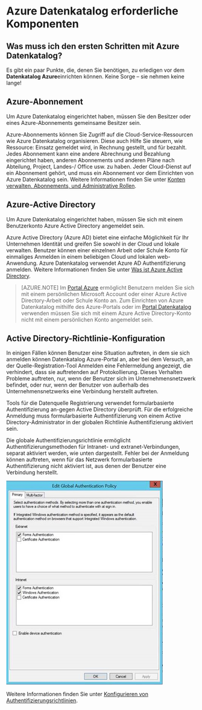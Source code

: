 <properties
   pageTitle="Azure Datenkatalog Vorkenntnisse | Microsoft Azure"
   description="Azure Datenkatalog Vorkenntnisse – Sie müssen den ersten Schritten mit Azure Datenkatalog."
   services="data-catalog"
   documentationCenter=""
   authors="steelanddata"
   manager="NA"
   editor=""
   tags=""/>
<tags
   ms.service="data-catalog"
   ms.devlang="NA"
   ms.topic="article"
   ms.tgt_pltfrm="NA"
   ms.workload="data-catalog"
   ms.date="09/21/2016"
   ms.author="maroche"/>

# <a name="azure-data-catalog-prerequisites"></a>Azure Datenkatalog erforderliche Komponenten

## <a name="what-do-i-need-to-get-started-with-azure-data-catalog"></a>Was muss ich den ersten Schritten mit Azure Datenkatalog?

Es gibt ein paar Punkte, die, denen Sie benötigen, zu erledigen vor dem **Datenkatalog Azure**einrichten können. Keine Sorge – sie nehmen keine lange!

## <a name="azure-subscription"></a>Azure-Abonnement
Um Azure Datenkatalog eingerichtet haben, müssen Sie den Besitzer oder eines Azure-Abonnements gemeinsame Besitzer sein.

Azure-Abonnements können Sie Zugriff auf die Cloud-Service-Ressourcen wie Azure Datenkatalog organisieren. Diese auch Hilfe Sie steuern, wie Ressource: Einsatz gemeldet wird, in Rechnung gestellt, und für bezahlt. Jedes Abonnement kann eine andere Abrechnung und Bezahlung eingerichtet haben, anderen Abonnements und anderen Pläne nach Abteilung, Project, Landes-/ Office usw. zu haben. Jeder Cloud-Dienst auf ein Abonnement gehört, und muss ein Abonnement vor dem Einrichten von Azure Datenkatalog sein. Weitere Informationen finden Sie unter [Konten verwalten, Abonnements, und Administrative Rollen](../active-directory/active-directory-assign-admin-roles.md).

## <a name="azure-active-directory"></a>Azure-Active Directory
Um Azure Datenkatalog eingerichtet haben, müssen Sie sich mit einem Benutzerkonto Azure Active Directory angemeldet sein.

Azure Active Directory (Azure AD) bietet eine einfache Möglichkeit für Ihr Unternehmen Identität und greifen Sie sowohl in der Cloud und lokale verwalten. Benutzer können einer einzelnen Arbeit oder Schule Konto für einmaliges Anmelden in einem beliebigen Cloud und lokalen web-Anwendung. Azure Datenkatalog verwendet Azure AD Authentifizierung anmelden. Weitere Informationen finden Sie unter [Was ist Azure Active Directory](../active-directory/active-directory-whatis.md).

> [AZURE.NOTE] Im [Portal Azure](http://portal.azure.com/) ermöglicht Benutzern melden Sie sich mit einem persönlichen Microsoft Account oder einer Azure Active Directory-Arbeit oder Schule Konto an. Zum Einrichten von Azure Datenkatalog mithilfe des Azure-Portals oder im [Portal Datenkatalog](http://www.azuredatacatalog.com) verwenden müssen Sie sich mit einem Azure Active Directory-Konto nicht mit einem persönlichen Konto angemeldet sein.

## <a name="active-directory-policy-configuration"></a>Active Directory-Richtlinie-Konfiguration

In einigen Fällen können Benutzer eine Situation auftreten, in dem sie sich anmelden können Datenkatalog Azure-Portal an, aber bei dem Versuch, an der Quelle-Registration-Tool Anmelden eine Fehlermeldung angezeigt, die verhindert, dass sie auftretenden auf Protokollierung. Dieses Verhalten Probleme auftreten, nur, wenn der Benutzer sich im Unternehmensnetzwerk befindet, oder nur, wenn der Benutzer von außerhalb des Unternehmensnetzwerks eine Verbindung herstellt auftreten.

Tools für die Datenquelle Registrierung verwendet formularbasierte Authentifizierung an-gegen Active Directory überprüft. Für die erfolgreiche Anmeldung muss formularbasierte Authentifizierung von einem Active Directory-Administrator in der globalen Richtlinie Authentifizierung aktiviert sein.

Die globale Authentifizierungsrichtlinie ermöglicht Authentifizierungsmethoden für Intranet- und extranet-Verbindungen, separat aktiviert werden, wie unten dargestellt. Fehler bei der Anmeldung können auftreten, wenn für das Netzwerk formularbasierte Authentifizierung nicht aktiviert ist, aus denen der Benutzer eine Verbindung herstellt.

 ![Active Directory-Authentifizierung globale Richtlinie](./media/data-catalog-prerequisites/global-auth-policy.png)

Weitere Informationen finden Sie unter [Konfigurieren von Authentifizierungsrichtlinien](https://technet.microsoft.com/library/dn486781.aspx).

